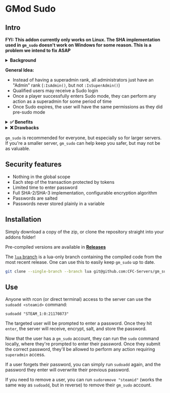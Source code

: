 # GMod Sudo

## Intro

**FYI: This addon currently only works on Linux. The SHA implementation used in `gm_sudo` doesn't work on Windows for some reason. This is a problem we intend to fix ASAP**

<details><summary><strong>Background</strong></summary>
<p>
In Linux, a superuser is a user who can run any command at the highest permission level, never limited by permissions (just like the `root` user).

A regular system user can be granted `sudo` access, allowing them to run commands as a superuser.

However, first, they must enter their password.

After they enter their password, they're granted elevated permissions for a limited amount of time.
 During this timeframe, they can run any command with elevated privileges.

Once the session expires, they must re-authenticate before running any more privileged commands.

`gm_sudo` operates under the same principles. Any authorized player can authenticate (via password) and enter `sudo` mode for a limited amount of time.
</p>
</details>

**General Idea:**
 - Instead of having a superadmin rank, all administrators just have an "Admin" rank (`:IsAdmin()`, but not `:IsSuperAdmin()`)
 - Qualified users may receive a Sudo login
 - Once a player successfully enters Sudo mode, they can perform any action as a superadmin for some period of time
 - Once Sudo expires, the user will have the same permissions as they did pre-sudo mode


<details><summary><strong>✅ Benefits</strong></summary>
<p>
This makes your server more secure.

Instead of always having superadmin access, staff _must_ authenticate before using privileged tools (running serverside code, configuring addons, etc.)
This way, if a staff member is compromised, your server remains safe.

At minimum, your server's attack surface decreases significantly.
</p>
</details>

<details><summary><strong>❌ Drawbacks</strong></summary>
<p>
Always, with every tool we use, we must find a balance between Security and Convenience.

Making your applications more secure means making them less convenient to use legitimately.

Two factor authentication makes your accounts significantly harder to hack, but it makes it inconvenient to log in every time.

In the same vein, using `gm_sudo` is inconvenient.

Instead of simply tweaking an addon setting or running a quick script, the staff must authenticate with `gm_sudo`.

It only requires them to enter a password but, still, it's a barrier to doing their job.
</p>
</details>


`gm_sudo` is recommended for everyone, but especially so for larger servers.
If you're a smaller server, `gm_sudo` can help keep you safer, but may not be as valuable.


## Security features
 - Nothing in the global scope
 - Each step of the transaction protected by tokens
 - Limited time to enter password
 - Full SHA-2/SHA-3 implementation, configurable encryption algorithm
 - Passwords are salted
 - Passwords never stored plainly in a variable

## Installation
Simply download a copy of the zip, or clone the repository straight into your addons folder! 

Pre-compiled versions are available in **[Releases](https://github.com/CFC-Servers/gm_sudo/releases/)**

The [`lua` branch](https://github.com/CFC-Servers/gm_sudo/tree/lua) is a lua-only branch containing the compiled code from the most recent release. One can use this to easily keep `gm_sudo` up to date.
```sh
git clone --single-branch --branch lua git@github.com:CFC-Servers/gm_sudo.git
```

## Use
Anyone with rcon (or direct terminal) access to the server can use the `sudoadd <steamid>` command:
```
sudoadd "STEAM_1:0:21170873"
```

The targeted user will be prompted to enter a password. Once they hit `enter`, the server will receive, encrypt, salt, and store the password.

Now that the user has a `gm_sudo` account, they can run the `sudo` command locally, where they're prompted to enter their password. Once they submit the correct password, they'll be allowed to perform any action requiring `superadmin` access.


If a user forgets their password, you can simply run `sudoadd` again, and the password they enter will overwrite their previous password.

If you need to remove a user, you can run `sudoremove "steamid"` (works the same way as `sudoadd`, but in reverse) to remove their `gm_sudo` account.
